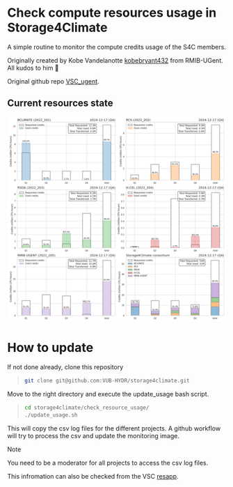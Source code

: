 # Check compute resources usage in Storage4Climate 

A simple routine to monitor the compute credits usage of the S4C members.

Originally created by Kobe Vandelanotte [kobebryant432](https://github.com/kobebryant432) from RMIB-UGent. All kudos to him :clap:

Original github repo [VSC_ugent](https://github.com/kobebryant432/VSC_ugent). 

## Current resources state

![](VSC_monitoring/output/monitoring.png)

# How to update

If not done already, clone this repository

> ```bash
> git clone git@github.com:VUB-HYDR/storage4climate.git
> ```

Move to the right directory and execute the update_usage bash script. 
> ```bash
> cd storage4climate/check_resource_usage/
> ./update_usage.sh
> ```

This will copy the csv log files for the different projects. A github workflow will try to process the csv and update the monitoring image.

> [!NOTE]  
> You need to be a moderator for all projects to access the csv log files. 


This infromation can also be checked from the VSC [resapp](https://resapp.hpc.ugent.be/).
